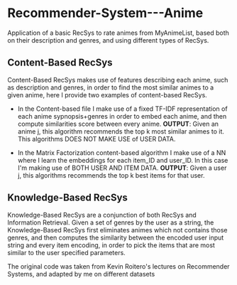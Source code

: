 # Recommender-System---Anime
Application of a basic RecSys to rate animes from MyAnimeList, based both on their description and genres, and using different types of RecSys.

## Content-Based RecSys
Content-Based RecSys makes use of features describing each anime, such as description and genres, in order to find the most similar animes to a given anime, here I provide two examples of content-based RecSys.

* In the Content-based file I make use of a fixed TF-IDF representation of each anime sypnopsis+genres in order to embed each anime, and then compute similarities score between every anime.
**OUTPUT**: Given an anime j, this algorithm recommends the top k most similar animes to it. This algorithms DOES NOT MAKE USE of USER DATA.

* In the Matrix Factorization content-based algorithm I make use of a NN where I learn the embeddings for each item_ID and user_ID. In this case I'm making use of BOTH USER AND ITEM DATA.
**OUTPUT**: Given a user j, this algorithms recommends the top k best items for that user.

## Knowledge-Based RecSys
Knowledge-Based RecSys are a conjunction of both RecSys and Information Retrieval.
Given a set of genres by the user as a string, the Knowledge-Based RecSys first eliminates animes which not contains those genres, and then computes the similarity between the encoded user input string 
and every item encoding, in order to pick the items that are most similar to the user specified parameters.


The original code was taken from Kevin Roitero's lectures on Recommender Systems, and adapted by me on different datasets

